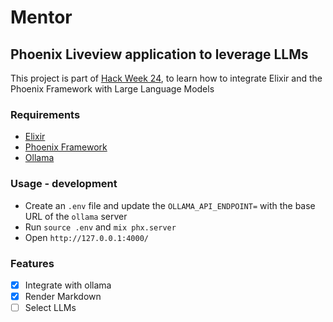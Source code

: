 # Mentor

## Phoenix Liveview application to leverage LLMs

This project is part of [Hack Week 24](https://hackweek.opensuse.org/projects/learn-how-to-integrate-elixir-and-phoenix-liveview-with-llms), to learn how to integrate Elixir and the Phoenix Framework with Large Language Models

### Requirements

- [Elixir](https://elixir-lang.org/)
- [Phoenix Framework](https://www.phoenixframework.org/)
- [Ollama](https://ollama.com/)

### Usage - development

- Create an `.env` file and update the `OLLAMA_API_ENDPOINT=` with the base URL of the `ollama` server
- Run `source .env` and `mix phx.server`
- Open `http://127.0.0.1:4000/`

### Features

- [x] Integrate with ollama
- [x] Render Markdown
- [ ] Select LLMs
